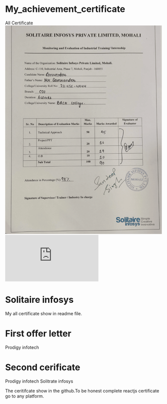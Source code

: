 # My_achievement_certificate
All Certificate
![image alt](https://github.com/Amrenderkumar/My_achievement_certificate/blob/f41d1b398c073bd5deea0f3d3b0b1574aeb6d2cf/solit.png.png)
![image alt](https://github.com/Amrenderkumar/My_achievement_certificate/blob/cbfe4000068bebb131a65db2578f65f674a4c8f7/Offer%20Letter%20internship.pdf)
# Solitaire infosys 
My all certificate show in readme file.
# First offer letter
Prodigy infotech
# Second cerificate  
Prodigy infotech
Solitrate infosys
  
The ceritifcate show in the github.To be honest complete reactjs certificate go to any platform.

